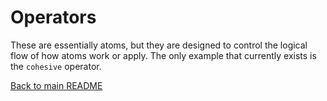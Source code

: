 # Operators

These are essentially atoms, but they are designed to control the logical flow of how atoms work or apply. The only example that currently exists is the `cohesive` operator.

[Back to main README](../../readme.md)
